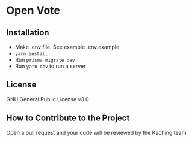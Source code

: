 # Open Vote

## Installation

- Make .env file. See example .env.example
- `yarn install`
- Run `prisma migrate dev`
- Run `yarn dev` to run a server
## License

GNU General Public License v3.0

## How to Contribute to the Project

Open a pull request and your code will be reviewed by the Kaching team
